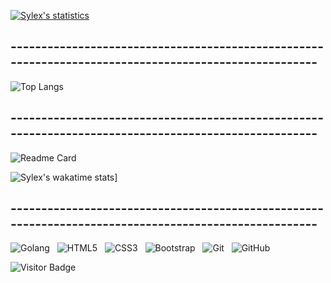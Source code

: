 [![Sylex's statistics](https://github-readme-stats.vercel.app/api?username=x33lyS&show_icons=true&theme=maroongold)](#)

## -----------------------------------------------------------------------------------------------------

![Top Langs](https://github-readme-stats.vercel.app/api/top-langs/?username=x33lyS&hide=TeX&layout=compact&theme=maroongold)

## -----------------------------------------------------------------------------------------------------

![Readme Card](https://github-readme-stats.vercel.app/api/pin/?username=x33lyS&repo=ascii-art-web&theme=maroongold)

![Sylex's wakatime stats](https://github-readme-stats.vercel.app/api/wakatime?username=x33lyS)]

## -----------------------------------------------------------------------------------------------------

![Golang](https://img.shields.io/badge/-Golang-black?logo=go&style=for-the-badge)&nbsp;&nbsp;
![HTML5](https://img.shields.io/badge/-HTML5-black?logo=html5&style=for-the-badge)&nbsp;&nbsp;
![CSS3](https://img.shields.io/badge/-CSS3-black?logo=css3&style=for-the-badge)&nbsp;&nbsp;
![Bootstrap](https://img.shields.io/badge/-Bootstrap-black?logo=bootstrap&style=for-the-badge)&nbsp;&nbsp;
![Git](https://img.shields.io/badge/-Git-black?logo=git&style=for-the-badge)&nbsp;&nbsp;
![GitHub](https://img.shields.io/badge/-GitHub-black?logo=github&style=for-the-badge)&nbsp;&nbsp;

![Visitor Badge](https://visitor-badge.laobi.icu/badge?page_id=x33lyS.x33lyS)
